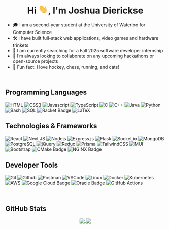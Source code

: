 <h1 align="center">Hi <img src="https://raw.githubusercontent.com/ABSphreak/ABSphreak/master/gifs/Hi.gif" width="30px">, I'm Joshua Dierickse</h1>

- 🎓 I am a second-year student at the University of Waterloo for Computer Science
- 🛠️ I have built full-stack web applications, video games and hardware trinkets
- 💼 I am currently searching for a Fall 2025 software developer internship
- 💞️ I’m always looking to collaborate on any upcoming hackathons or open-source projects
- 🥳 Fun fact: I love hockey, chess, running, and cats!

<br/>

## Programming Languages

![HTML](https://img.shields.io/badge/HTML5-E34F26.svg?style=for-the-badge&logo=HTML5&logoColor=white)
![CSS3](https://img.shields.io/badge/CSS3-1572B6.svg?style=for-the-badge&logo=CSS3&logoColor=white)
![Javascript](https://img.shields.io/badge/JavaScript-F7DF1E.svg?style=for-the-badge&logo=JavaScript&logoColor=black)
![TypeScript](https://img.shields.io/badge/typescript-%23007ACC.svg?style=for-the-badge&logo=typescript&logoColor=white)
![C](https://img.shields.io/badge/c-%2300599C.svg?style=for-the-badge&logo=c&logoColor=white)
![C++](https://img.shields.io/badge/c++-%2300599C.svg?style=for-the-badge&logo=c%2B%2B&logoColor=white)
![Java](https://img.shields.io/badge/java-%23ED8B00.svg?style=for-the-badge&logo=openjdk&logoColor=white)
![Python](https://img.shields.io/badge/Python-3776AB.svg?style=for-the-badge&logo=Python&logoColor=white)
![Bash](https://img.shields.io/badge/GNU%20Bash-4EAA25.svg?style=for-the-badge&logo=GNU-Bash&logoColor=white)
![SQL](https://img.shields.io/badge/PLSQL-F80000?style=for-the-badge&logo=oracle&logoColor=white)
![Racket Badge](https://img.shields.io/badge/Racket-9F1D20?logo=racket&logoColor=fff&style=for-the-badge)
![LaTeX](https://img.shields.io/badge/latex-%23008080.svg?style=for-the-badge&logo=latex&logoColor=white)

## Technologies & Frameworks

![React](https://img.shields.io/badge/React-61DAFB.svg?style=for-the-badge&logo=React&logoColor=black)
![Next JS](https://img.shields.io/badge/Next-black?style=for-the-badge&logo=next.js&logoColor=white)
![Nodejs](https://img.shields.io/badge/Node.js-339933.svg?style=for-the-badge&logo=nodedotjs&logoColor=white)
![Express.js](https://img.shields.io/badge/express.js-%23404d59.svg?style=for-the-badge&logo=express&logoColor=%2361DAFB)
![Flask](https://img.shields.io/badge/flask-%23000.svg?style=for-the-badge&logo=flask&logoColor=white)
![Socket.io](https://img.shields.io/badge/Socket.io-black?style=for-the-badge&logo=socket.io&badgeColor=010101)
![MongoDB](https://img.shields.io/badge/MongoDB-47A248.svg?style=for-the-badge&logo=MongoDB&logoColor=white)
![PostgreSQL](https://img.shields.io/badge/PostgreSQL-4169E1.svg?style=for-the-badge&logo=PostgreSQL&logoColor=white)
![jQuery](https://img.shields.io/badge/jQuery-0769AD.svg?style=for-the-badge&logo=jQuery&logoColor=white)
![Redux](https://img.shields.io/badge/redux-%23593d88.svg?style=for-the-badge&logo=redux&logoColor=white)
![Prisma](https://img.shields.io/badge/Prisma-3982CE?style=for-the-badge&logo=Prisma&logoColor=white)
![TailwindCSS](https://img.shields.io/badge/tailwindcss-%2338B2AC.svg?style=for-the-badge&logo=tailwind-css&logoColor=white)
![MUI](https://img.shields.io/badge/MUI-%230081CB.svg?style=for-the-badge&logo=mui&logoColor=white)
![Bootstrap](https://img.shields.io/badge/Bootstrap-7952B3.svg?style=for-the-badge&logo=Bootstrap&logoColor=white)
![CMake Badge](https://img.shields.io/badge/CMake-064F8C?logo=cmake&logoColor=fff&style=for-the-badge)
![NGINX Badge](https://img.shields.io/badge/NGINX-009639?logo=nginx&logoColor=fff&style=for-the-badge)

## Developer Tools

![Git](https://img.shields.io/badge/Git-F05032?style=for-the-badge&logo=git&logoColor=white)
![Github](https://img.shields.io/badge/GitHub-181717.svg?style=for-the-badge&logo=GitHub&logoColor=white)
![Postman](https://img.shields.io/badge/Postman-FF6C37.svg?style=for-the-badge&logo=Postman&logoColor=white)
![VSCode](https://img.shields.io/badge/Visual_Studio-0078d7?style=for-the-badge&logo=visual%20studio&logoColor=white)
![Linux](https://img.shields.io/badge/Linux-FCC624?style=for-the-badge&logo=linux&logoColor=black)
![Docker](https://img.shields.io/badge/docker-%230db7ed.svg?style=for-the-badge&logo=docker&logoColor=white)
![Kubernetes](https://img.shields.io/badge/kubernetes-%23326ce5.svg?style=for-the-badge&logo=kubernetes&logoColor=white)
![AWS](https://img.shields.io/badge/AWS-%23FF9900.svg?style=for-the-badge&logo=amazon-aws&logoColor=white)
![Google Cloud Badge](https://img.shields.io/badge/Google%20Cloud-4285F4?logo=googlecloud&logoColor=fff&style=for-the-badge)
![Oracle Badge](https://img.shields.io/badge/Oracle-F80000?logo=oracle&logoColor=fff&style=for-the-badge)
![GitHub Actions](https://img.shields.io/badge/github%20actions-%232671E5.svg?style=for-the-badge&logo=githubactions&logoColor=white)

<br/>

## GitHub Stats

<p align="center">
 <a href="https://github.com/iWolf22/">
    <img align="center" height="175px"  src="https://github-readme-stats.vercel.app/api?username=iWolf22&show_icons=true&theme=dark" />
  </a>

  <a href="https://github.com/iWolf22/">
    <img align="center" height="175px"  src="https://github-readme-stats.vercel.app/api/top-langs/?username=iWolf22&layout=compact&theme=dark&langs_count=10" />
  </a>
</p>

<!---
iWolf22/iWolf22 is a ✨ special ✨ repository because its `README.md` (this file) appears on your GitHub profile.
You can click the Preview link to take a look at your changes.
--->
